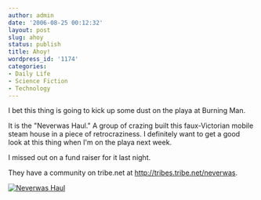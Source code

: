 ```yaml
---
author: admin
date: '2006-08-25 00:12:32'
layout: post
slug: ahoy
status: publish
title: Ahoy!
wordpress_id: '1174'
categories:
- Daily Life
- Science Fiction
- Technology
---
```

I bet this thing is going to kick up some dust on the playa at Burning Man.

It is the "Neverwas Haul." A group of crazing built this faux-Victorian mobile steam house in a piece of retrocraziness. I definitely want to get a good look at this thing when I'm on the playa next week.

I missed out on a fund raiser for it last night.

They have a community on tribe.net at <a href="http://tribes.tribe.net/neverwas">http://tribes.tribe.net/neverwas</a>.

<a href="http://www.flickr.com/photos/molitov/223558096/"><img alt="Neverwas Haul" title="Neverwas Haul" src="http://static.flickr.com/94/223558096_0c3936ce2c.jpg" /></a>
